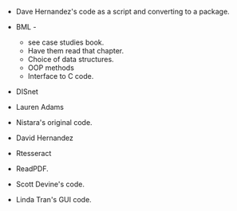 + Dave Hernandez's code as a script and converting to a package.

+ BML - 
  + see case studies book. 
  + Have them read that chapter.
  + Choice of data structures.
  + OOP methods
  + Interface to C code.
+ DISnet

+ Lauren Adams
+ Nistara's original code.

+ David Hernandez

+ Rtesseract

+ ReadPDF.

+ Scott Devine's code.

+ Linda Tran's GUI code.
